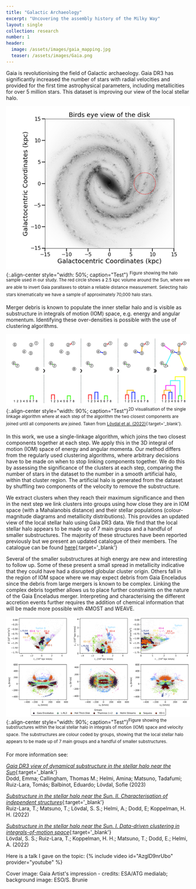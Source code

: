 ```yaml
---
title: "Galactic Archaeology"
excerpt: "Uncovering the assembly history of the Milky Way"
layout: single
collection: research
number: 1
header:
  image: /assets/images/gaia_mapping.jpg
  teaser: /assets/images/Gaia.png
---
```

Gaia is revolutionising the field of Galactic archaeology. Gaia DR3 has significantly increased the number of stars with radial velocities and provided for the first time astrophysical parameters, including metallicities for over 5 million stars. This dataset is improving our view of the local stellar halo.

![Halo Sample](/assets/images/halo_sample.png){:.align-center style="width: 50%; caption="Test"}
<sup>Figure showing the halo sample used in our study. The red circle shows a 2.5 kpc volume around the Sun, where we are able to invert Gaia parallaxes to obtain a reliable distance measurement. Selecting halo stars kinematically we have a sample of approximately 70,000 halo stars.</sup>


Merger debris is known to populate the inner stellar halo and is visible as substructure in integrals of motion (IOM) space, e.g. energy and angular momentum. Identifying these over-densities is possible with the use of clustering algorithms. 


![Single Linkage](/assets/images/single_linkage.png){:.align-center style="width: 90%; caption="Test"}<sup>2D visualisation of the single linkage algorithm where at each step of the algorithm the two closest components are joined until all components are joined. Taken from [Lövdal et al. (2022)](https://ui.adsabs.harvard.edu/abs/2022A&A...665A..57L/abstract){:target='_blank'}.</sup>


In this work, we use a single-linkage algorithm, which joins the two closest components together at each step. We apply this in the 3D integral of motion (IOM) space of energy and angular momenta. Our method differs from the regularly used clustering algorithms, where arbitrary decisions have to be made on when to stop linking components together. We do this by assessing the significance of the clusters at each step, comparing the number of stars in the dataset to the number in a smooth artificial halo, within that cluster region. The artificial halo is generated from the dataset by shuffling two components of the velocity to remove the substructure. 

We extract clusters when they reach their maximum significance and then in the next step we link clusters into groups using how close they are in IOM space (with a Mahalanobis distance) and their stellar populations (colour-magnitude diagrams and metallicity distributions). This provides an updated view of the local stellar halo using Gaia DR3 data. We find that the local stellar halo appears to be made up of 7 main groups and a handful of smaller substructures. The majority of these structures have been reported previously but we present an updated catalogue of their members. The catalogue can be found [here](https://cdsarc.cds.unistra.fr/viz-bin/cat/J/A+A/670/L2){:target='_blank'}

Several of the smaller substructures at high energy are new and interesting to follow up. Some of these present a small spread in metallicity indicative that they could have had a disrupted globular cluster origin. Others fall in the region of IOM space where we may expect debris from Gaia Enceladus since the debris from large mergers is known to be complex. Linking the complex debris together allows us to place further constraints on the nature of the Gaia Enceladus merger. Interpreting and characterising the different accretion events further requires the addition of chemical information that will be made more possible with 4MOST and WEAVE.

![IOM Space](/assets/images/IOM_space_groups.png){:.align-center style="width: 90%; caption="Test"}<sup>Figure showing the substructures within the local stellar halo in integrals of motion (IOM) space and velocity space. The substructures are colour coded by groups, showing that the local stellar halo appears to be made up of 7 main groups and a handful of smaller substructures.</sup>



For more information see:

[*Gaia DR3 view of dynamical substructure in the stellar halo near the Sun*](https://ui.adsabs.harvard.edu/abs/2023A&A...670L...2D/abstract){:target='_blank'} <br/>Dodd, Emma; Callingham, Thomas M.; Helmi, Amina; Matsuno, Tadafumi; Ruiz-Lara, Tomás; Balbinot, Eduardo; Lövdal, Sofie (2023)

[*Substructure in the stellar halo near the Sun. II. Characterisation of independent structures*](https://ui.adsabs.harvard.edu/abs/2022A&A...665A..58R/abstract){:target='_blank'} <br/> Ruiz-Lara, T.; Matsuno, T.; Lövdal, S. S.; Helmi, A.; Dodd, E; Koppelman, H. H. (2022)

[*Substructure in the stellar halo near the Sun. I. Data-driven clustering in integrals-of-motion space*](https://ui.adsabs.harvard.edu/abs/2022A&A...665A..57L/abstract){:target='_blank'} <br/> Lövdal, S. S.; Ruiz-Lara, T.; Koppelman, H. H.; Matsuno, T.; Dodd, E.; Helmi, A. (2022)


Here is a talk I gave on the topic:
{% include video id="AzglD9nrUbo" provider="youtube" %}


Cover image: Gaia Artist's impression - credits: ESA/ATG medialab; background image: ESO/S. Brunie


